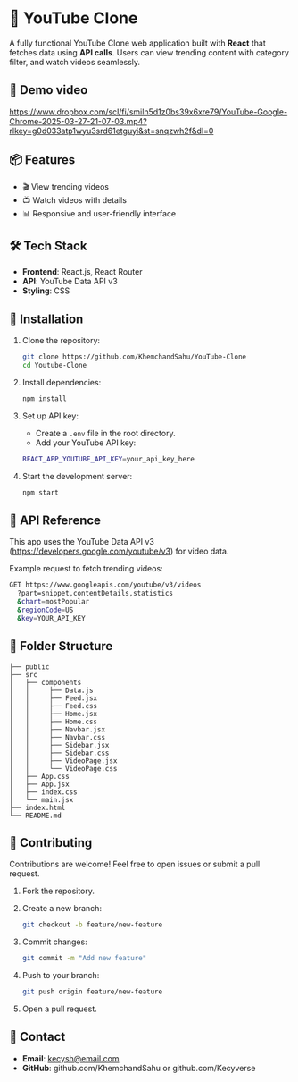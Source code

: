 # 🎥 YouTube Clone

A fully functional YouTube Clone web application built with **React** that fetches data using **API calls**. Users can view trending content with category filter, and watch videos seamlessly.

## 🚀 Demo video

https://www.dropbox.com/scl/fi/smiln5d1z0bs39x6xre79/YouTube-Google-Chrome-2025-03-27-21-07-03.mp4?rlkey=g0d033atp1wyu3srd61etguyi&st=snqzwh2f&dl=0

## 📦 Features

- 🎬 View trending videos
- 📺 Watch videos with details
- 📊 Responsive and user-friendly interface

## 🛠️ Tech Stack

- **Frontend**: React.js, React Router
- **API**: YouTube Data API v3
- **Styling**: CSS

## 📄 Installation

1. Clone the repository:

   ```bash
   git clone https://github.com/KhemchandSahu/YouTube-Clone
   cd Youtube-Clone
   ```

2. Install dependencies:

   ```bash
   npm install
   ```

3. Set up API key:

   - Create a `.env` file in the root directory.
   - Add your YouTube API key:

   ```bash
   REACT_APP_YOUTUBE_API_KEY=your_api_key_here
   ```

4. Start the development server:

   ```bash
   npm start
   ```

## 🔗 API Reference

This app uses the YouTube Data API v3
(https://developers.google.com/youtube/v3) for video data.

Example request to fetch trending videos:

```bash
GET https://www.googleapis.com/youtube/v3/videos
  ?part=snippet,contentDetails,statistics
  &chart=mostPopular
  &regionCode=US
  &key=YOUR_API_KEY
```

## 📁 Folder Structure

```
├── public
├── src
│   ├── components
│   │     ├── Data.js
│   │     ├── Feed.jsx
│   │     ├── Feed.css
│   │     ├── Home.jsx
│   │     ├── Home.css
│   │     ├── Navbar.jsx
│   │     ├── Navbar.css
│   │     ├── Sidebar.jsx
│   │     ├── Sidebar.css
│   │     ├── VideoPage.jsx
│   │     └── VideoPage.css
│   ├── App.css
│   ├── App.jsx
│   ├── index.css
│   └── main.jsx
├── index.html
└── README.md
```

## 🤝 Contributing

Contributions are welcome! Feel free to open issues or submit a pull request.

1. Fork the repository.
2. Create a new branch:

   ```bash
   git checkout -b feature/new-feature
   ```

3. Commit changes:

   ```bash
   git commit -m "Add new feature"
   ```

4. Push to your branch:

   ```bash
   git push origin feature/new-feature
   ```

5. Open a pull request.


## 📧 Contact

- **Email**: kecysh@email.com
- **GitHub**: github.com/KhemchandSahu or github.com/Kecyverse

